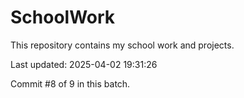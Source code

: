 # SchoolWork

This repository contains my school work and projects.

Last updated: 2025-04-02 19:31:26

Commit #8 of 9 in this batch.